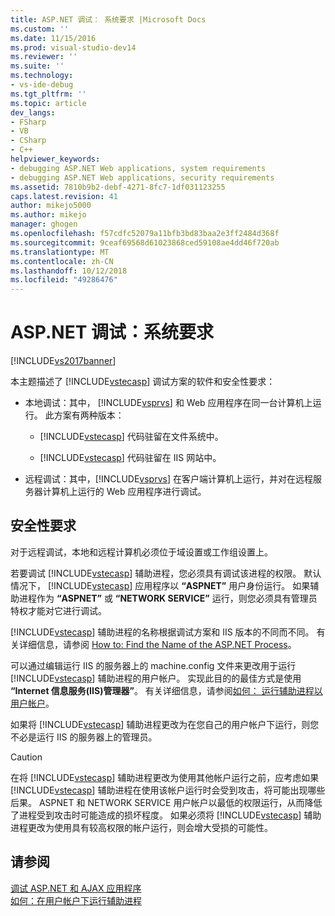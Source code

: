 ```yaml
---
title: ASP.NET 调试： 系统要求 |Microsoft Docs
ms.custom: ''
ms.date: 11/15/2016
ms.prod: visual-studio-dev14
ms.reviewer: ''
ms.suite: ''
ms.technology:
- vs-ide-debug
ms.tgt_pltfrm: ''
ms.topic: article
dev_langs:
- FSharp
- VB
- CSharp
- C++
helpviewer_keywords:
- debugging ASP.NET Web applications, system requirements
- debugging ASP.NET Web applications, security requirements
ms.assetid: 7810b9b2-debf-4271-8fc7-1df031123255
caps.latest.revision: 41
author: mikejo5000
ms.author: mikejo
manager: ghogen
ms.openlocfilehash: f57cdfc52079a11bfb3bd83baa2e3ff2484d368f
ms.sourcegitcommit: 9ceaf69568d61023868ced59108ae4dd46f720ab
ms.translationtype: MT
ms.contentlocale: zh-CN
ms.lasthandoff: 10/12/2018
ms.locfileid: "49286476"
---
```

# <a name="aspnet-debugging-system-requirements"></a>ASP.NET 调试：系统要求
[!INCLUDE[vs2017banner](../includes/vs2017banner.md)]

本主题描述了 [!INCLUDE[vstecasp](../includes/vstecasp-md.md)] 调试方案的软件和安全性要求：  
  
-   本地调试：其中， [!INCLUDE[vsprvs](../includes/vsprvs-md.md)] 和 Web 应用程序在同一台计算机上运行。 此方案有两种版本：  
  
    -   [!INCLUDE[vstecasp](../includes/vstecasp-md.md)] 代码驻留在文件系统中。  
  
    -   [!INCLUDE[vstecasp](../includes/vstecasp-md.md)] 代码驻留在 IIS 网站中。  
  
-   远程调试：其中，[!INCLUDE[vsprvs](../includes/vsprvs-md.md)] 在客户端计算机上运行，并对在远程服务器计算机上运行的 Web 应用程序进行调试。  
  
## <a name="security-requirements"></a>安全性要求  
 对于远程调试，本地和远程计算机必须位于域设置或工作组设置上。  
  
 若要调试 [!INCLUDE[vstecasp](../includes/vstecasp-md.md)] 辅助进程，您必须具有调试该进程的权限。 默认情况下， [!INCLUDE[vstecasp](../includes/vstecasp-md.md)] 应用程序以 **“ASPNET”** 用户身份运行。 如果辅助进程作为 **“ASPNET”** 或 **“NETWORK SERVICE”** 运行，则您必须具有管理员特权才能对它进行调试。  
  
 [!INCLUDE[vstecasp](../includes/vstecasp-md.md)] 辅助进程的名称根据调试方案和 IIS 版本的不同而不同。 有关详细信息，请参阅 [How to: Find the Name of the ASP.NET Process](../debugger/how-to-find-the-name-of-the-aspnet-process.md)。  
  
 可以通过编辑运行 IIS 的服务器上的 machine.config 文件来更改用于运行 [!INCLUDE[vstecasp](../includes/vstecasp-md.md)] 辅助进程的用户帐户。 实现此目的的最佳方式是使用 **“Internet 信息服务(IIS)管理器”**。 有关详细信息，请参阅[如何： 运行辅助进程以用户帐户](../debugger/how-to-run-the-worker-process-under-a-user-account.md)。  
  
 如果将 [!INCLUDE[vstecasp](../includes/vstecasp-md.md)] 辅助进程更改为在您自己的用户帐户下运行，则您不必是运行 IIS 的服务器上的管理员。  
  
> [!CAUTION]
>  在将 [!INCLUDE[vstecasp](../includes/vstecasp-md.md)] 辅助进程更改为使用其他帐户运行之前，应考虑如果 [!INCLUDE[vstecasp](../includes/vstecasp-md.md)] 辅助进程在使用该帐户运行时会受到攻击，将可能出现哪些后果。 ASPNET 和 NETWORK SERVICE 用户帐户以最低的权限运行，从而降低了进程受到攻击时可能造成的损坏程度。 如果必须将 [!INCLUDE[vstecasp](../includes/vstecasp-md.md)] 辅助进程更改为使用具有较高权限的帐户运行，则会增大受损的可能性。  
  
## <a name="see-also"></a>请参阅  
 [调试 ASP.NET 和 AJAX 应用程序](../debugger/debugging-aspnet-and-ajax-applications.md)   
 [如何：在用户帐户下运行辅助进程](../debugger/how-to-run-the-worker-process-under-a-user-account.md)



